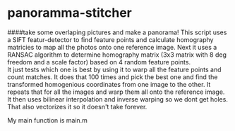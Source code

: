 panoramma-stitcher
=====

####take some overlaping pictures and make a panorama!
This script uses a SIFT featur-detector to find feature points and calculate homography matricies to map all the photos onto one reference image. 
Next it uses a RANSAC algorithm to determine homography matrix (3x3 matrix with 8 deg freedom and a scale factor) based on 4 random feature points.  
It just tests which one is best by using it to warp all the feature points and count matches. It does that 100 times and pick the best one and find the transformed homogenious coordinates from one image to the other. 
It repeats that for all the images and warp them all onto the reference image. 
It then uses bilinear interpolation and inverse warping so we dont get holes. That also vectorizes it so it doesn't take forever.

My main function is main.m
